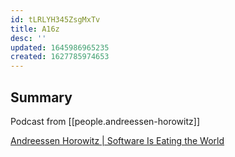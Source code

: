 ```yaml
---
id: tLRLYH345ZsgMxTv
title: A16z
desc: ''
updated: 1645986965235
created: 1627785974653
---
```


## Summary

Podcast from [[people.andreessen-horowitz]] 

[Andreessen Horowitz | Software Is Eating the World](https://a16z.com/)
